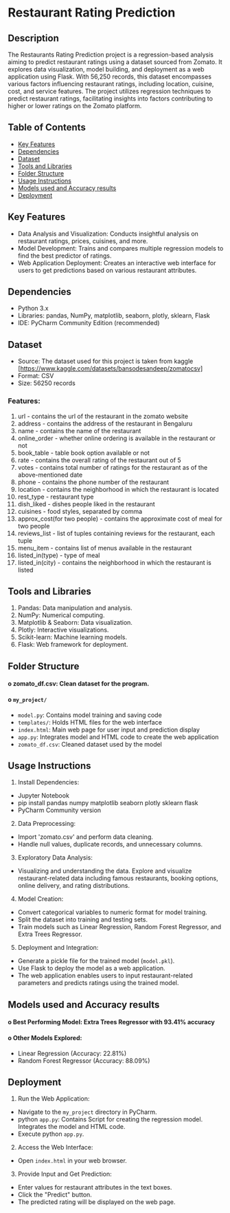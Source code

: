 # Restaurant Rating Prediction

## Description
The Restaurants Rating Prediction project is a regression-based analysis aiming to predict restaurant ratings using a dataset sourced from Zomato.  It explores data visualization, model building, and deployment as a web application using Flask. With 56,250 records, this dataset encompasses various factors influencing restaurant ratings, including location, cuisine, cost, and service features. The project utilizes regression techniques to predict restaurant ratings, facilitating insights into factors contributing to higher or lower ratings on the Zomato platform.

## Table of Contents
- [Key Features](#Key-Features)
- [Dependencies](#Dependencies)
- [Dataset](#Dataset)
- [Tools and Libraries](#Tools-and-Libraries)
- [Folder Structure](#Folder-Structure)
- [Usage Instructions](#Usage-Instructions)
- [Models used and Accuracy results](#Models-used-and-Accuracy-results)
- [Deployment](#Deployment)

## Key Features
- Data Analysis and Visualization: Conducts insightful analysis on restaurant ratings, prices, cuisines, and more.
- Model Development: Trains and compares multiple regression models to find the best predictor of ratings.
- Web Application Deployment: Creates an interactive web interface for users to get predictions based on various restaurant attributes.
   
## Dependencies
-	Python 3.x
-	Libraries: pandas, NumPy, matplotlib, seaborn, plotly, sklearn, Flask
-	IDE: PyCharm Community Edition (recommended)

## Dataset
-	Source: The dataset used for this project is taken from kaggle [https://www.kaggle.com/datasets/bansodesandeep/zomatocsv]
-	Format: CSV
-	Size: 56250 records
### Features: 
1. url </B> - contains the url of the restaurant in the zomato website
2. address - contains the address of the restaurant in Bengaluru
3. name - contains the name of the restaurant
4. online_order - whether online ordering is available in the restaurant or not
5. book_table - table book option available or not
6. rate - contains the overall rating of the restaurant out of 5
7. votes - contains total number of ratings for the restaurant as of the above-mentioned date
8. phone - contains the phone number of the restaurant
9. location - contains the neighborhood in which the restaurant is located
10. rest_type - restaurant type
11. dish_liked - dishes people liked in the restaurant
12. cuisines - food styles, separated by comma
13. approx_cost(for two people) - contains the approximate cost of meal for two people
14. reviews_list - list of tuples containing reviews for the restaurant, each tuple
15. menu_item - contains list of menus available in the restaurant
16. listed_in(type) - type of meal
17. listed_in(city) - contains the neighborhood in which the restaurant is listed

## Tools and Libraries
1.	Pandas: Data manipulation and analysis.
2.	NumPy: Numerical computing.
3.	Matplotlib & Seaborn: Data visualization.
4.	Plotly: Interactive visualizations.
5.	Scikit-learn: Machine learning models.
6.	Flask: Web framework for deployment.
   
## Folder Structure
#### o	zomato_df.csv: Clean dataset for the program.
#### o	`my_project/` 
-	`model.py`: Contains model training and saving code
-	`templates/`: Holds HTML files for the web interface 
-	`index.html`: Main web page for user input and prediction display
-	`app.py`: Integrates model and HTML code to create the web application
-	`zomato_df.csv`: Cleaned dataset used by the model

## Usage Instructions
1.	Install Dependencies: 
-	Jupyter Notebook 
-	pip install pandas numpy matplotlib seaborn plotly sklearn flask
-	PyCharm Community version

2.	Data Preprocessing: 
-	Import 'zomato.csv' and perform data cleaning.
-	Handle null values, duplicate records, and unnecessary columns.
3.	Exploratory Data Analysis:  
- Visualizing and understanding the data. Explore and visualize restaurant-related data including famous restaurants, booking options, online delivery, and rating distributions.
4.	Model Creation: 
-	Convert categorical variables to numeric format for model training.
-	Split the dataset into training and testing sets.
-	Train models such as Linear Regression, Random Forest Regressor, and Extra Trees Regressor.

5.	Deployment and Integration: 
-	 Generate a pickle file for the trained model (`model.pkl`).
-	Use Flask to deploy the model as a web application.
-	The web application enables users to input restaurant-related parameters and predicts ratings using the trained model.

## Models used and Accuracy results
#### o	Best Performing Model: Extra Trees Regressor with 93.41% accuracy
#### o   Other Models Explored: 
- Linear Regression (Accuracy: 22.81%)
- Random Forest Regressor (Accuracy: 88.09%)

## Deployment
1.	 Run the Web Application: 
-	Navigate to the `my_project` directory in PyCharm. 
-	python `app.py`: Contains Script for creating the regression model. Integrates the model and HTML code.
-	Execute python `app.py`.
2.	 Access the Web Interface: 
-	Open `index.html` in your web browser.
3.	Provide Input and Get Prediction: 
-	Enter values for restaurant attributes in the text boxes.
-	Click the "Predict" button.
-	The predicted rating will be displayed on the web page.
